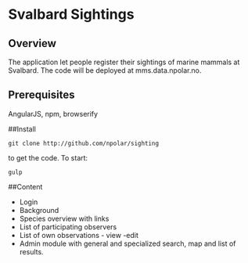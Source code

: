 # Svalbard Sightings

## Overview

The application let people register their sightings of marine mammals at Svalbard. The code will be deployed at mms.data.npolar.no.


## Prerequisites
AngularJS, npm, browserify

##Install

<pre><code>git clone http://github.com/npolar/sighting</code></pre>

to get the code. To start:

<pre><code>gulp</code></pre>

##Content
- Login
- Background
- Species overview with links
- List of participating observers
- List of own observations - view -edit
- Admin module with general and specialized search, map and list of results.
